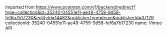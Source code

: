 imported from https://www.postman.com/v1/backend/redirect?type=collection&id=35240-04551e11-ae48-4759-9d58-fef6a7b17230&entityId=14482&publisherType=team&publisherId=37129
collectionId: 35240-04551e11-ae48-4759-9d58-fef6a7b17230
name: Vimeo API